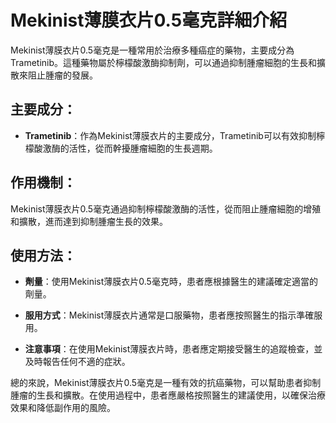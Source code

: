 # Mekinist薄膜衣片0.5毫克詳細介紹
Mekinist薄膜衣片0.5毫克是一種常用於治療多種癌症的藥物，主要成分為Trametinib。這種藥物屬於檸檬酸激酶抑制劑，可以通過抑制腫瘤細胞的生長和擴散來阻止腫瘤的發展。
## 主要成分：
- **Trametinib**：作為Mekinist薄膜衣片的主要成分，Trametinib可以有效抑制檸檬酸激酶的活性，從而幹擾腫瘤細胞的生長週期。
## 作用機制：
Mekinist薄膜衣片0.5毫克通過抑制檸檬酸激酶的活性，從而阻止腫瘤細胞的增殖和擴散，進而達到抑制腫瘤生長的效果。
## 使用方法：
- **劑量**：使用Mekinist薄膜衣片0.5毫克時，患者應根據醫生的建議確定適當的劑量。
- **服用方式**：Mekinist薄膜衣片通常是口服藥物，患者應按照醫生的指示準確服用。
- **注意事項**：在使用Mekinist薄膜衣片時，患者應定期接受醫生的追蹤檢查，並及時報告任何不適的症狀。
總的來說，Mekinist薄膜衣片0.5毫克是一種有效的抗癌藥物，可以幫助患者抑制腫瘤的生長和擴散。在使用過程中，患者應嚴格按照醫生的建議使用，以確保治療效果和降低副作用的風險。